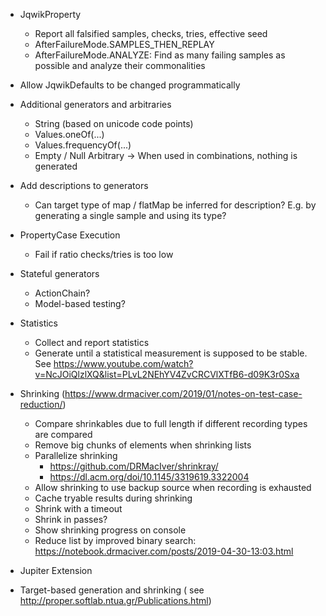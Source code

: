 - JqwikProperty
    - Report all falsified samples, checks, tries, effective seed
    - AfterFailureMode.SAMPLES_THEN_REPLAY
    - AfterFailureMode.ANALYZE: Find as many failing samples as possible and
      analyze their commonalities

- Allow JqwikDefaults to be changed programmatically

- Additional generators and arbitraries
    - String (based on unicode code points)
    - Values.oneOf(...)
    - Values.frequencyOf(...)
    - Empty / Null Arbitrary -> When used in combinations, nothing is generated

- Add descriptions to generators
    - Can target type of map / flatMap be inferred for description?
      E.g. by generating a single sample and using its type?

- PropertyCase Execution
    - Fail if ratio checks/tries is too low

- Stateful generators
  - ActionChain?
  - Model-based testing?

- Statistics
    - Collect and report statistics
    - Generate until a statistical measurement is supposed to be stable.
      See   https://www.youtube.com/watch?v=NcJOiQlzlXQ&list=PLvL2NEhYV4ZvCRCVlXTfB6-d09K3r0Sxa

- Shrinking (https://www.drmaciver.com/2019/01/notes-on-test-case-reduction/)
    - Compare shrinkables due to full length if different recording types are
      compared
    - Remove big chunks of elements when shrinking lists
    - Parallelize shrinking
        - https://github.com/DRMacIver/shrinkray/
        - https://dl.acm.org/doi/10.1145/3319619.3322004
    - Allow shrinking to use backup source when recording is exhausted
    - Cache tryable results during shrinking
    - Shrink with a timeout
    - Shrink in passes?
    - Show shrinking progress on console
    - Reduce list by improved binary
      search: https://notebook.drmaciver.com/posts/2019-04-30-13:03.html

- Jupiter Extension

- Target-based generation and shrinking (
  see http://proper.softlab.ntua.gr/Publications.html)
